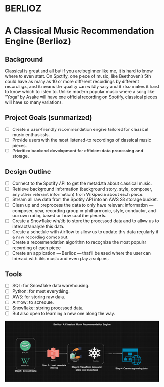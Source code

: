 # BERLIOZ
# A Classical Music Recommendation Engine (Berlioz)

## Background 
Classical is great and all but if you are beginner like me, it is hard to know where to even start. 
On Spotify, one piece of music, like Beethoven’s 5th could have as many as 10 or more different recordings by different recordings, and it means the quality can wildly vary and it also makes it hard to know which to listen to. 
Unlike modern popular music where a song like “Yoga” by Asake will have one official recording on Spotify, classical pieces will have so many variations. 

## Project Goals (summarized)
- [ ] Create a user-friendly recommendation engine tailored for classical music enthusiasts.
- [ ] Provide users with the most listened-to recordings of classical music pieces.
- [ ] Prioritize backend development for efficient data processing and storage.

## Design Outline
- [ ] Connect to the Spotify API to get the metadata about classical music.
- [ ] Retrieve background information (background story, style, composer, any other relevant information) from Wikipedia about each piece.
- [ ] Stream all raw data from the Spotify API into an AWS S3 storage bucket.
- [ ] Clean up and preprocess the data to only have relevant information — composer, year, recording group or philharmonic, style, conductor, and our own rating based on how cool the piece is.
- [ ] Create a Snowflake wh/db to store the processed data and to allow us to interact/analyze this data.
- [ ] Create a schedule with Airflow to allow us to update this data regularly if a new recording comes out.
- [ ] Create a recommendation algorithm to recognize the most popular recording of each piece.
- [ ] Create an application — Berlioz — that’ll be used where the user can interact with this music and even play a snippet.

## Tools
- [ ] SQL: for Snowflake data warehousing.
- [ ] Python: for most everything.
- [ ] AWS: for storing raw data.
- [ ] Airflow: to schedule.
- [ ] Snowflake: storing processed data.
- [ ] But also open to learning a new one along the way.

![Infra-diagram](berlioz.png)
